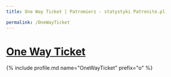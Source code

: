 ```yaml
---
title: One Way Ticket | Patromierz - statystyki Patronite.pl

permalink: /OneWayTicket
---
```


# [One Way Ticket](https://patronite.pl/OneWayTicket)

{% include profile.md name="OneWayTicket" prefix="o" %}
